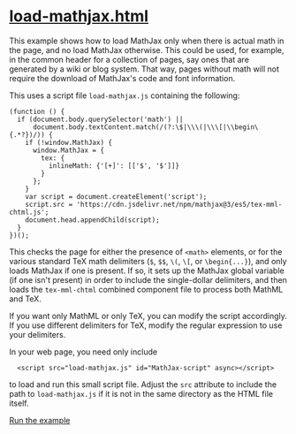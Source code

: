 # [load-mathjax.html](https://mathjax.github.io/MathJax-demos-web/load-mathjax.html)

This example shows how to load MathJax only when there is actual math in the page, and no load MathJax otherwise.  This could be used, for example, in the common header for a collection of pages, say ones that are generated by a wiki or blog system.  That way, pages without math will not require the download of MathJax's code and font information.

This uses a script file `load-mathjax.js` containing the following:

```
(function () {
  if (document.body.querySelector('math') ||
      document.body.textContent.match(/(?:\$|\\\(|\\\[|\\begin\{.*?})/)) {
    if (!window.MathJax) {
      window.MathJax = {
        tex: {
          inlineMath: {'[+]': [['$', '$']]}
        }
      };
    }
    var script = document.createElement('script');
    script.src = 'https://cdn.jsdelivr.net/npm/mathjax@3/es5/tex-mml-chtml.js';
    document.head.appendChild(script);
  }
})();
```

This checks the page for either the presence of `<math>` elements, or for the various standard TeX math delimiters (`$`, `$$`, `\(`, `\[`, or `\begin{...}`), and only loads MathJax if one is present.  If so, it sets up the MathJax global variable (if one isn't present) in order to include the single-dollar delimiters, and then loads the `tex-mml-chtml` combined component file to process both MathML and TeX.

If you want only MathML or only TeX, you can modify the script accordingly.  If you use different delimiters for TeX, modify the regular expression to use your delimiters.

In your web page, you need only include

```
  <script src="load-mathjax.js" id="MathJax-script" async></script>
```

to load and run this small script file.  Adjust the `src` attribute to include the path to `load-mathjax.js` if it is not in the same directory as the HTML file itself.

[Run the example](https://mathjax.github.io/MathJax-demos-web/load-mathjax.html)
